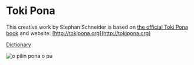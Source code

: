 # Toki Pona

This creative work by Stephan Schneider is based on [the official Toki Pona book](http://www.amazon.com/gp/product/0978292308) and website: [http://tokipona.org](http://tokipona.org)

[Dictionary](nimi-ale.md)

![o pilin pona o pu](sitelen/kulupu/jan-pu/o-pilin-pona-o-pu.jpg)

